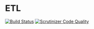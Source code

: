 ETL
===

[![Build Status](https://travis-ci.org/ronfroy/ETL.svg?branch=master)](https://travis-ci.org/ronfroy/ETL) [![Scrutinizer Code Quality](https://scrutinizer-ci.com/g/ronfroy/ETL/badges/quality-score.png?b=master)](https://scrutinizer-ci.com/g/ronfroy/ETL/?branch=master) 
